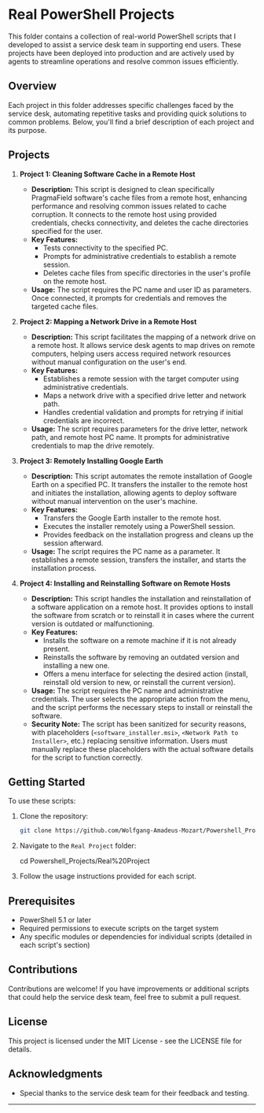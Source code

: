 # Real PowerShell Projects

This folder contains a collection of real-world PowerShell scripts that I developed to assist a service desk team in supporting end users. These projects have been deployed into production and are actively used by agents to streamline operations and resolve common issues efficiently.

## Overview

Each project in this folder addresses specific challenges faced by the service desk, automating repetitive tasks and providing quick solutions to common problems. Below, you'll find a brief description of each project and its purpose.

## Projects

1. **Project 1: Cleaning Software Cache in a Remote Host**
   - **Description:** This script is designed to clean specifically PragmaField software's cache files from a remote host, enhancing performance and resolving common issues related to cache corruption. It connects to the remote host using provided credentials, checks connectivity, and deletes the cache directories specified for the user.
   - **Key Features:**
     - Tests connectivity to the specified PC.
     - Prompts for administrative credentials to establish a remote session.
     - Deletes cache files from specific directories in the user's profile on the remote host.
   - **Usage:** The script requires the PC name and user ID as parameters. Once connected, it prompts for credentials and removes the targeted cache files.

2. **Project 2: Mapping a Network Drive in a Remote Host**
   - **Description:** This script facilitates the mapping of a network drive on a remote host. It allows service desk agents to map drives on remote computers, helping users access required network resources without manual configuration on the user's end.
   - **Key Features:**
     - Establishes a remote session with the target computer using administrative credentials.
     - Maps a network drive with a specified drive letter and network path.
     - Handles credential validation and prompts for retrying if initial credentials are incorrect.
   - **Usage:** The script requires parameters for the drive letter, network path, and remote host PC name. It prompts for administrative credentials to map the drive remotely.

3. **Project 3: Remotely Installing Google Earth**
   - **Description:** This script automates the remote installation of Google Earth on a specified PC. It transfers the installer to the remote host and initiates the installation, allowing agents to deploy software without manual intervention on the user's machine.
   - **Key Features:**
     - Transfers the Google Earth installer to the remote host.
     - Executes the installer remotely using a PowerShell session.
     - Provides feedback on the installation progress and cleans up the session afterward.
   - **Usage:** The script requires the PC name as a parameter. It establishes a remote session, transfers the installer, and starts the installation process.

4. **Project 4: Installing and Reinstalling Software on Remote Hosts**
   - **Description:** This script handles the installation and reinstallation of a software application on a remote host. It provides options to install the software from scratch or to reinstall it in cases where the current version is outdated or malfunctioning. 
   - **Key Features:**
     - Installs the software on a remote machine if it is not already present.
     - Reinstalls the software by removing an outdated version and installing a new one.
     - Offers a menu interface for selecting the desired action (install, reinstall old version to new, or reinstall the current version).
   - **Usage:** The script requires the PC name and administrative credentials. The user selects the appropriate action from the menu, and the script performs the necessary steps to install or reinstall the software.
   - **Security Note:** The script has been sanitized for security reasons, with placeholders (`<software_installer.msi>`, `<Network Path to Installer>`, etc.) replacing sensitive information. Users must manually replace these placeholders with the actual software details for the script to function correctly.

## Getting Started

To use these scripts:

1. Clone the repository:
   ```bash
   git clone https://github.com/Wolfgang-Amadeus-Mozart/Powershell_Projects.git
   ```
   
2. Navigate to the `Real Project` folder:
   
   cd Powershell_Projects/Real%20Project

3. Follow the usage instructions provided for each script.

## Prerequisites

- PowerShell 5.1 or later
- Required permissions to execute scripts on the target system
- Any specific modules or dependencies for individual scripts (detailed in each script's section)

## Contributions

Contributions are welcome! If you have improvements or additional scripts that could help the service desk team, feel free to submit a pull request.

## License

This project is licensed under the MIT License - see the LICENSE file for details.

## Acknowledgments

- Special thanks to the service desk team for their feedback and testing.

---